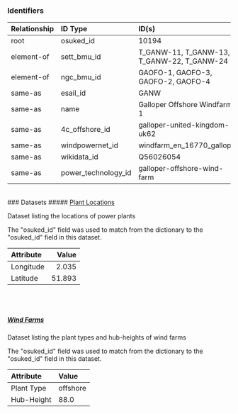 ### Identifiers

| Relationship   | ID Type             | ID(s)                                      |
|:---------------|:--------------------|:-------------------------------------------|
| root           | osuked_id           | 10194                                      |
| element-of     | sett_bmu_id         | T_GANW-11, T_GANW-13, T_GANW-22, T_GANW-24 |
| element-of     | ngc_bmu_id          | GAOFO-1, GAOFO-3, GAOFO-2, GAOFO-4         |
| same-as        | esail_id            | GANW                                       |
| same-as        | name                | Galloper Offshore Windfarm 1               |
| same-as        | 4c_offshore_id      | galloper-united-kingdom-uk62               |
| same-as        | windpowernet_id     | windfarm_en_16770_galloper                 |
| same-as        | wikidata_id         | Q56026054                                  |
| same-as        | power_technology_id | galloper-offshore-wind-farm                |

<br>
### Datasets
##### <a href="https://raw.githubusercontent.com/OSUKED/Dictionary-Datasets/main/datasets/plant-locations/datapackage.json">Plant Locations</a>

Dataset listing the locations of power plants

The "osuked_id" field was used to match from the dictionary to the "osuked_id" field in this dataset.

| Attribute   |   Value |
|:------------|--------:|
| Longitude   |   2.035 |
| Latitude    |  51.893 |

<br><br>
##### <a href="https://raw.githubusercontent.com/OSUKED/Dictionary-Datasets/main/datasets/wind-farms/datapackage.json">Wind Farms</a>

Dataset listing the plant types and hub-heights of wind farms

The "osuked_id" field was used to match from the dictionary to the "osuked_id" field in this dataset.

| Attribute   | Value    |
|:------------|:---------|
| Plant Type  | offshore |
| Hub-Height  | 88.0     |
